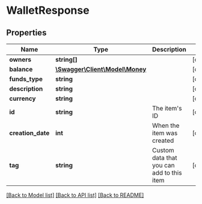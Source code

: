 # WalletResponse

## Properties
Name | Type | Description | Notes
------------ | ------------- | ------------- | -------------
**owners** | **string[]** |  | [optional] 
**balance** | [**\Swagger\Client\Model\Money**](Money.md) |  | [optional] 
**funds_type** | **string** |  | [optional] 
**description** | **string** |  | [optional] 
**currency** | **string** |  | [optional] 
**id** | **string** | The item&#39;s ID | [optional] 
**creation_date** | **int** | When the item was created | [optional] 
**tag** | **string** | Custom data that you can add to this item | [optional] 

[[Back to Model list]](../README.md#documentation-for-models) [[Back to API list]](../README.md#documentation-for-api-endpoints) [[Back to README]](../README.md)


